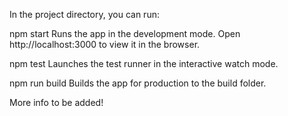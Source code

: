 In the project directory, you can run:

npm start
Runs the app in the development mode.
Open http://localhost:3000 to view it in the browser.

npm test
Launches the test runner in the interactive watch mode.

npm run build
Builds the app for production to the build folder.

More info to be added!
